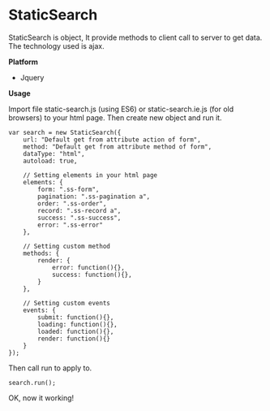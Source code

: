 # StaticSearch

StaticSearch is object, It provide methods to client call to server to get data. The technology used is ajax.

**Platform**
- Jquery

**Usage**

Import file static-search.js (using ES6) or static-search.ie.js (for old browsers) to your html page. Then create new object and run it.

```
var search = new StaticSearch({
	url: "Default get from attribute action of form",
	method: "Default get from attribute method of form",
	dataType: "html",
	autoload: true,
	
	// Setting elements in your html page
	elements: {
		form: ".ss-form",
		pagination: ".ss-pagination a",
		order: ".ss-order",
		record: ".ss-record a",
		success: ".ss-success",
		error: ".ss-error"
	},
	
	// Setting custom method
	methods: {
		render: {
			error: function(){},
			success: function(){}, 
		}
	},
	
	// Setting custom events
	events: {
		submit: function(){},
		loading: function(){},
		loaded: function(){},
		render: function(){}
	}
});
```

Then call run to apply to.

```
search.run();
```

OK, now it working!
